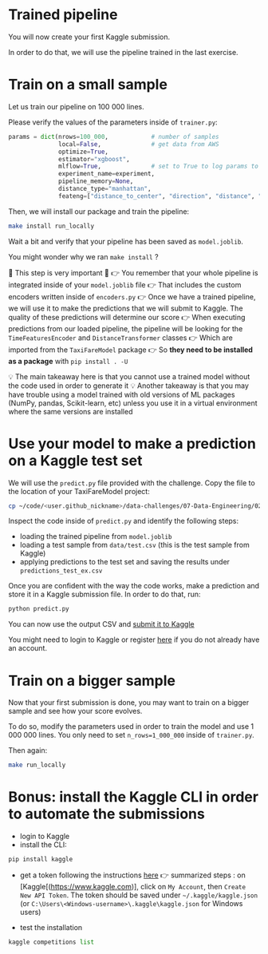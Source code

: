 # Trained pipeline

You will now create your first Kaggle submission.

In order to do that, we will use the pipeline trained in the last exercise.

# Train on a small sample

Let us train our pipeline on 100 000 lines.

Please verify the values of the parameters inside of `trainer.py`:

```python
params = dict(nrows=100_000,            # number of samples
              local=False,              # get data from AWS
              optimize=True,
              estimator="xgboost",
              mlflow=True,              # set to True to log params to mlflow
              experiment_name=experiment,
              pipeline_memory=None,
              distance_type="manhattan",
              feateng=["distance_to_center", "direction", "distance", "time_features", "geohash"])
```

Then, we will install our package and train the pipeline:

```bash
make install run_locally
```

Wait a bit and verify that your pipeline has been saved as `model.joblib`.

You might wonder why we ran `make install` ?

🚨 This step is very important 🚨
👉 You remember that your whole pipeline is integrated inside of your `model.joblib` file
👉 That includes the custom encoders written inside of `encoders.py`
👉 Once we have a trained pipeline, we will use it to make the predictions that we will submit to Kaggle. The quality of these predictions will determine our score
👉 When executing predictions from our loaded pipeline, the pipeline will be looking for the `TimeFeaturesEncoder` and `DistanceTransformer` classes
👉 Which are imported from the `TaxiFareModel` package
👉 So **they need to be installed as a package** with `pip install . -U`

💡 The main takeaway here is that you cannot use a trained model without the code used in order to generate it
💡 Another takeaway is that you may have trouble using a model trained with old versions of ML packages (NumPy, pandas, Scikit-learn, etc) unless you use it in a virtual environment where the same versions are installed

# Use your model to make a prediction on a Kaggle test set

We will use the `predict.py` file provided with the challenge. Copy the file to the location of your TaxiFareModel project:

``` bash
cp ~/code/<user.github_nickname>/data-challenges/07-Data-Engineering/02-ML-Iteration/06-Kaggle-submission/predict.py ~/code/<user.github_nickname>/TaxiFareModel/TaxiFareModel
```

Inspect the code inside of `predict.py` and identify the following steps:
- loading the trained pipeline from `model.joblib`
- loading a test sample from `data/test.csv` (this is the test sample from Kaggle)
- applying predictions to the test set and saving the results under `predictions_test_ex.csv`

Once you are confident with the way the code works, make a prediction and store it in a Kaggle submission file. In order to do that, run:

```bash
python predict.py
```

You can now use the output CSV and [submit it to Kaggle](https://www.kaggle.com/c/new-york-city-taxi-fare-prediction/submit)

You might need to login to Kaggle or register [here](https://www.kaggle.com/account/login) if you do not already have an account.

# Train on a bigger sample

Now that your first submission is done, you may want to train on a bigger sample and see how your score evolves.

To do so, modify the parameters used in order to train the model and use 1 000 000 lines. You only need to set `n_rows=1_000_000` inside of `trainer.py`.

Then again:

```bash
make run_locally
```

# Bonus: install the Kaggle CLI in order to automate the submissions

- login to Kaggle
- install the CLI:

``` python
pip install kaggle
```

- get a token following the instructions [here](https://github.com/Kaggle/kaggle-api#api-credentials)
👉 summarized steps : on [Kaggle[(https://www.kaggle.com)], click on `My Account`, then `Create New API Token`. The token should be saved under `~/.kaggle/kaggle.json` (or `C:\Users\<Windows-username>\.kaggle\kaggle.json` for Windows users)

- test the installation

``` python
kaggle competitions list
```
